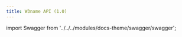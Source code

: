 ```yaml
---
title: W3name API (1.0)
---
```


import Swagger from '../../../modules/docs-theme/swagger/swagger';

<Swagger url="https://name.web3.storage/schema.json"/>

